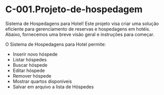 # C-001.Projeto-de-hospedagem
Sistema de Hospedagens para Hotel! Este projeto visa criar uma solução eficiente para gerenciamento de reservas e hospedagens em hotéis. Abaixo, fornecemos uma breve visão geral e instruções para começar.

O Sistema de Hospedagens para Hotel permite:
- Inserir novo hóspede
- Listar hóspedes
- Buscar hóspede
- Editar hóspede
- Remover hóspede
- Mostrar quartos disponíveis
- Salvar em arquivo a lista de Hóspedes
